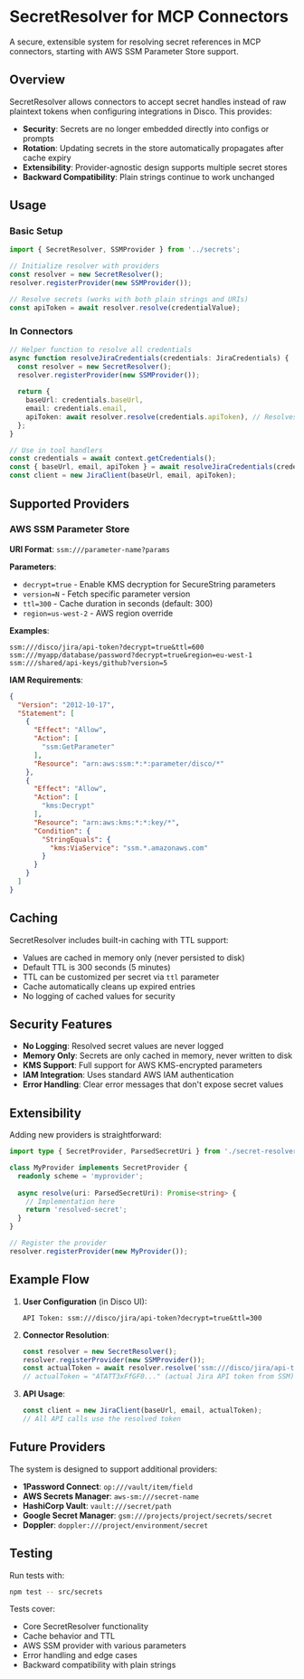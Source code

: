 # SecretResolver for MCP Connectors

A secure, extensible system for resolving secret references in MCP connectors, starting with AWS SSM Parameter Store support.

## Overview

SecretResolver allows connectors to accept secret handles instead of raw plaintext tokens when configuring integrations in Disco. This provides:

- **Security**: Secrets are no longer embedded directly into configs or prompts
- **Rotation**: Updating secrets in the store automatically propagates after cache expiry
- **Extensibility**: Provider-agnostic design supports multiple secret stores
- **Backward Compatibility**: Plain strings continue to work unchanged

## Usage

### Basic Setup

```typescript
import { SecretResolver, SSMProvider } from '../secrets';

// Initialize resolver with providers
const resolver = new SecretResolver();
resolver.registerProvider(new SSMProvider());

// Resolve secrets (works with both plain strings and URIs)
const apiToken = await resolver.resolve(credentialValue);
```

### In Connectors

```typescript
// Helper function to resolve all credentials
async function resolveJiraCredentials(credentials: JiraCredentials) {
  const resolver = new SecretResolver();
  resolver.registerProvider(new SSMProvider());
  
  return {
    baseUrl: credentials.baseUrl,
    email: credentials.email,
    apiToken: await resolver.resolve(credentials.apiToken), // Resolves both plain strings and secret URIs
  };
}

// Use in tool handlers
const credentials = await context.getCredentials();
const { baseUrl, email, apiToken } = await resolveJiraCredentials(credentials);
const client = new JiraClient(baseUrl, email, apiToken);
```

## Supported Providers

### AWS SSM Parameter Store

**URI Format**: `ssm:///parameter-name?params`

**Parameters**:
- `decrypt=true` - Enable KMS decryption for SecureString parameters
- `version=N` - Fetch specific parameter version
- `ttl=300` - Cache duration in seconds (default: 300)
- `region=us-west-2` - AWS region override

**Examples**:
```
ssm:///disco/jira/api-token?decrypt=true&ttl=600
ssm:///myapp/database/password?decrypt=true&region=eu-west-1
ssm:///shared/api-keys/github?version=5
```

**IAM Requirements**:
```json
{
  "Version": "2012-10-17",
  "Statement": [
    {
      "Effect": "Allow",
      "Action": [
        "ssm:GetParameter"
      ],
      "Resource": "arn:aws:ssm:*:*:parameter/disco/*"
    },
    {
      "Effect": "Allow",
      "Action": [
        "kms:Decrypt"
      ],
      "Resource": "arn:aws:kms:*:*:key/*",
      "Condition": {
        "StringEquals": {
          "kms:ViaService": "ssm.*.amazonaws.com"
        }
      }
    }
  ]
}
```

## Caching

SecretResolver includes built-in caching with TTL support:

- Values are cached in memory only (never persisted to disk)
- Default TTL is 300 seconds (5 minutes)
- TTL can be customized per secret via `ttl` parameter
- Cache automatically cleans up expired entries
- No logging of cached values for security

## Security Features

- **No Logging**: Resolved secret values are never logged
- **Memory Only**: Secrets are only cached in memory, never written to disk
- **KMS Support**: Full support for AWS KMS-encrypted parameters
- **IAM Integration**: Uses standard AWS IAM authentication
- **Error Handling**: Clear error messages that don't expose secret values

## Extensibility

Adding new providers is straightforward:

```typescript
import type { SecretProvider, ParsedSecretUri } from './secret-resolver';

class MyProvider implements SecretProvider {
  readonly scheme = 'myprovider';
  
  async resolve(uri: ParsedSecretUri): Promise<string> {
    // Implementation here
    return 'resolved-secret';
  }
}

// Register the provider
resolver.registerProvider(new MyProvider());
```

## Example Flow

1. **User Configuration** (in Disco UI):
   ```
   API Token: ssm:///disco/jira/api-token?decrypt=true&ttl=300
   ```

2. **Connector Resolution**:
   ```typescript
   const resolver = new SecretResolver();
   resolver.registerProvider(new SSMProvider());
   const actualToken = await resolver.resolve('ssm:///disco/jira/api-token?decrypt=true&ttl=300');
   // actualToken = "ATATT3xFfGF0..." (actual Jira API token from SSM)
   ```

3. **API Usage**:
   ```typescript
   const client = new JiraClient(baseUrl, email, actualToken);
   // All API calls use the resolved token
   ```

## Future Providers

The system is designed to support additional providers:

- **1Password Connect**: `op:///vault/item/field`
- **AWS Secrets Manager**: `aws-sm:///secret-name`
- **HashiCorp Vault**: `vault:///secret/path`
- **Google Secret Manager**: `gsm:///projects/project/secrets/secret`
- **Doppler**: `doppler:///project/environment/secret`

## Testing

Run tests with:
```bash
npm test -- src/secrets
```

Tests cover:
- Core SecretResolver functionality
- Cache behavior and TTL
- AWS SSM provider with various parameters
- Error handling and edge cases
- Backward compatibility with plain strings